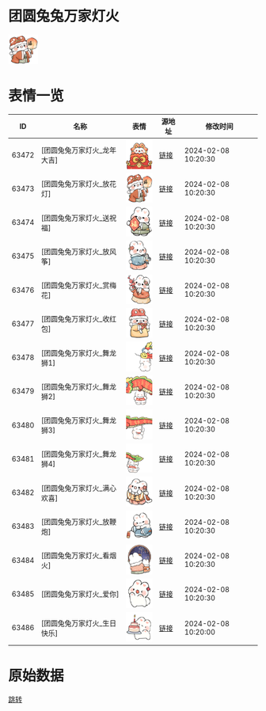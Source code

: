 # 团圆兔兔万家灯火

<img src="./cover.png" height="60" alt="cover" />

# 表情一览

|ID|名称|表情|源地址|修改时间|
|----|----|----|----|----|
|63472|[团圆兔兔万家灯火_龙年大吉]|<img src="./pic/063472_%5B团圆兔兔万家灯火_龙年大吉%5D.png" height="60" alt="龙年大吉"/>|[链接](https://i0.hdslb.com/bfs/garb/1993c2f1bf516d5cfbaa3a706edbdf77a6f14b8d.png)|2024-02-08 10:20:30|
|63473|[团圆兔兔万家灯火_放花灯]|<img src="./pic/063473_%5B团圆兔兔万家灯火_放花灯%5D.png" height="60" alt="放花灯"/>|[链接](https://i0.hdslb.com/bfs/garb/7a25dad2dd04b2b052bb82ec949e04dc6ec7b9c6.png)|2024-02-08 10:20:30|
|63474|[团圆兔兔万家灯火_送祝福]|<img src="./pic/063474_%5B团圆兔兔万家灯火_送祝福%5D.png" height="60" alt="送祝福"/>|[链接](https://i0.hdslb.com/bfs/garb/37374b38f565ec385763c5b211e486e3bbb4fca4.png)|2024-02-08 10:20:30|
|63475|[团圆兔兔万家灯火_放风筝]|<img src="./pic/063475_%5B团圆兔兔万家灯火_放风筝%5D.png" height="60" alt="放风筝"/>|[链接](https://i0.hdslb.com/bfs/garb/2af0686e975dae25e7d3eccfe234a54e388dd8f4.png)|2024-02-08 10:20:30|
|63476|[团圆兔兔万家灯火_赏梅花]|<img src="./pic/063476_%5B团圆兔兔万家灯火_赏梅花%5D.png" height="60" alt="赏梅花"/>|[链接](https://i0.hdslb.com/bfs/garb/c11be1ba4205854ec01156e8193cf06013fe18f6.png)|2024-02-08 10:20:30|
|63477|[团圆兔兔万家灯火_收红包]|<img src="./pic/063477_%5B团圆兔兔万家灯火_收红包%5D.png" height="60" alt="收红包"/>|[链接](https://i0.hdslb.com/bfs/garb/15ef8dd19d852b6935e563de13b3dcf32394652a.png)|2024-02-08 10:20:30|
|63478|[团圆兔兔万家灯火_舞龙狮1]|<img src="./pic/063478_%5B团圆兔兔万家灯火_舞龙狮1%5D.png" height="60" alt="舞龙狮1"/>|[链接](https://i0.hdslb.com/bfs/garb/482c5577d8619f016bb62326ffc6c72a41b9486c.png)|2024-02-08 10:20:30|
|63479|[团圆兔兔万家灯火_舞龙狮2]|<img src="./pic/063479_%5B团圆兔兔万家灯火_舞龙狮2%5D.png" height="60" alt="舞龙狮2"/>|[链接](https://i0.hdslb.com/bfs/garb/844dc85db819c44ff891a5415e320a66751ddd2d.png)|2024-02-08 10:20:30|
|63480|[团圆兔兔万家灯火_舞龙狮3]|<img src="./pic/063480_%5B团圆兔兔万家灯火_舞龙狮3%5D.png" height="60" alt="舞龙狮3"/>|[链接](https://i0.hdslb.com/bfs/garb/deb735bb95d37c991b959ecaea57eca3e0fa0673.png)|2024-02-08 10:20:30|
|63481|[团圆兔兔万家灯火_舞龙狮4]|<img src="./pic/063481_%5B团圆兔兔万家灯火_舞龙狮4%5D.png" height="60" alt="舞龙狮4"/>|[链接](https://i0.hdslb.com/bfs/garb/c41615907072bced27e8481c59eebff511dbf4a8.png)|2024-02-08 10:20:30|
|63482|[团圆兔兔万家灯火_满心欢喜]|<img src="./pic/063482_%5B团圆兔兔万家灯火_满心欢喜%5D.png" height="60" alt="满心欢喜"/>|[链接](https://i0.hdslb.com/bfs/garb/f097791d8f90f52e3b5a06bc550a349b05e8ceaa.png)|2024-02-08 10:20:30|
|63483|[团圆兔兔万家灯火_放鞭炮]|<img src="./pic/063483_%5B团圆兔兔万家灯火_放鞭炮%5D.png" height="60" alt="放鞭炮"/>|[链接](https://i0.hdslb.com/bfs/garb/a74b23d927d09a020d19bbae1b119f68b5cdf263.png)|2024-02-08 10:20:30|
|63484|[团圆兔兔万家灯火_看烟火]|<img src="./pic/063484_%5B团圆兔兔万家灯火_看烟火%5D.png" height="60" alt="看烟火"/>|[链接](https://i0.hdslb.com/bfs/garb/0a7bce482fe73e90dd5147c27184ae7ba3587f64.png)|2024-02-08 10:20:30|
|63485|[团圆兔兔万家灯火_爱你]|<img src="./pic/063485_%5B团圆兔兔万家灯火_爱你%5D.png" height="60" alt="爱你"/>|[链接](https://i0.hdslb.com/bfs/garb/afdfe471312622f76c477eb4c07c8f137cf140a7.png)|2024-02-08 10:20:30|
|63486|[团圆兔兔万家灯火_生日快乐]|<img src="./pic/063486_%5B团圆兔兔万家灯火_生日快乐%5D.png" height="60" alt="生日快乐"/>|[链接](https://i0.hdslb.com/bfs/garb/b1cc94df29bd17ea373da8a948075d4944cd3ee3.png)|2024-02-08 10:20:00|

# 原始数据

[跳转](./raw.json)


